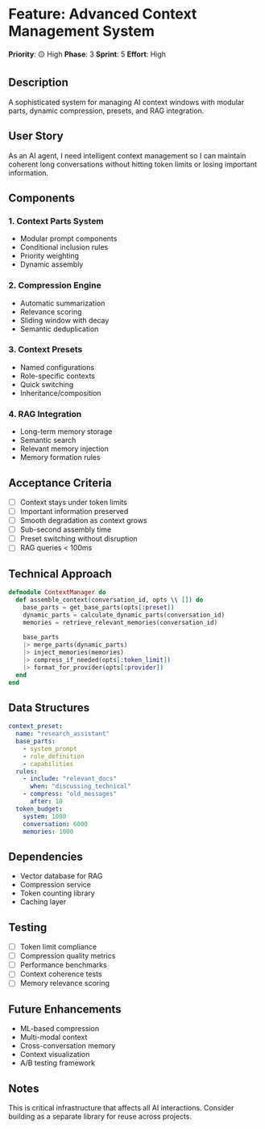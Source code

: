 # Feature: Advanced Context Management System

**Priority**: 🟡 High
**Phase**: 3
**Sprint**: 5
**Effort**: High

## Description

A sophisticated system for managing AI context windows with modular parts, dynamic compression, presets, and RAG integration.

## User Story

As an AI agent, I need intelligent context management so I can maintain coherent long conversations without hitting token limits or losing important information.

## Components

### 1. Context Parts System
- Modular prompt components
- Conditional inclusion rules
- Priority weighting
- Dynamic assembly

### 2. Compression Engine
- Automatic summarization
- Relevance scoring
- Sliding window with decay
- Semantic deduplication

### 3. Context Presets
- Named configurations
- Role-specific contexts
- Quick switching
- Inheritance/composition

### 4. RAG Integration
- Long-term memory storage
- Semantic search
- Relevant memory injection
- Memory formation rules

## Acceptance Criteria

- [ ] Context stays under token limits
- [ ] Important information preserved
- [ ] Smooth degradation as context grows
- [ ] Sub-second assembly time
- [ ] Preset switching without disruption
- [ ] RAG queries < 100ms

## Technical Approach

```elixir
defmodule ContextManager do
  def assemble_context(conversation_id, opts \\ []) do
    base_parts = get_base_parts(opts[:preset])
    dynamic_parts = calculate_dynamic_parts(conversation_id)
    memories = retrieve_relevant_memories(conversation_id)
    
    base_parts
    |> merge_parts(dynamic_parts)
    |> inject_memories(memories)
    |> compress_if_needed(opts[:token_limit])
    |> format_for_provider(opts[:provider])
  end
end
```

## Data Structures

```yaml
context_preset:
  name: "research_assistant"
  base_parts:
    - system_prompt
    - role_definition
    - capabilities
  rules:
    - include: "relevant_docs"
      when: "discussing_technical"
    - compress: "old_messages"
      after: 10
  token_budget:
    system: 1000
    conversation: 6000
    memories: 1000
```

## Dependencies

- Vector database for RAG
- Compression service
- Token counting library
- Caching layer

## Testing

- [ ] Token limit compliance
- [ ] Compression quality metrics
- [ ] Performance benchmarks
- [ ] Context coherence tests
- [ ] Memory relevance scoring

## Future Enhancements

- ML-based compression
- Multi-modal context
- Cross-conversation memory
- Context visualization
- A/B testing framework

## Notes

This is critical infrastructure that affects all AI interactions. Consider building as a separate library for reuse across projects.
